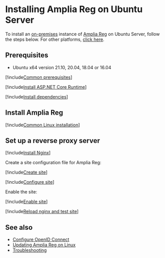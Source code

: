 ﻿# Installing Amplia Reg on Ubuntu Server

To install an [on-premises](../index.md) instance of [Amplia Reg](../../index.md) on Ubuntu Server, follow the steps below. For other platforms, [click here](../index.md).

## Prerequisites

* Ubuntu x64 version <!-- 22.04, --> 21.10, 20.04, 18.04 or 16.04

[!include[Common prerequisites](../includes/common-requisites.md)]

[!include[Install ASP.NET Core Runtime](../../../includes/linux/ubuntu/install-aspnetcore-31.md)]

[!include[Install dependencies](../../../includes/linux/ubuntu/install-dependencies.md)]

## Install Amplia Reg

[!include[Common Linux installation](includes/common-linux-install.md)]

## Set up a reverse proxy server

[!include[Install Nginx](../../../includes/linux/ubuntu/install-nginx.md)]

Create a site configuration file for Amplia Reg:

[!include[Create site](../../../../../includes/amplia-reg/ubuntu/create-site.md)]

[!include[Configure site](includes/configure-site.md)]

Enable the site:

[!include[Enable site](../../../../../includes/amplia-reg/ubuntu/enable-site.md)]

[!include[Reload nginx and test site](includes/reload-and-test.md)]

## See also

* [Configure OpenID Connect](../configure-oidc.md)
* [Updating Amplia Reg on Linux](update.md)
* [Troubleshooting](troubleshoot/index.md)
